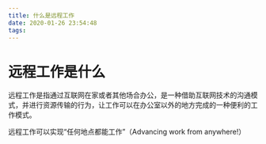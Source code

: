 ```yaml
---
title: 什么是远程工作
date: 2020-01-26 23:54:48
tags:
---
```


# 远程工作是什么

远程工作是指通过互联网在家或者其他场合办公，是一种借助互联网技术的沟通模式，并进行资源传输的行为，让工作可以在办公室以外的地方完成的一种便利的工作模式。

远程工作可以实现“任何地点都能工作”（Advancing work from anywhere!）